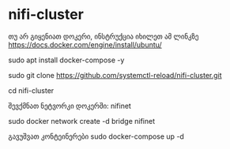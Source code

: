 # nifi-cluster

თუ არ გიყენიათ დოკერი, ინსტრუქცია იხილეთ ამ ლინკზე https://docs.docker.com/engine/install/ubuntu/

sudo apt install docker-compose -y


sudo git clone https://github.com/systemctl-reload/nifi-cluster.git

cd nifi-cluster 

შევქმნათ ნეტვორკი დოკერში: nifinet

sudo docker network create -d bridge nifinet

გავუშვათ კონტეინერები
sudo docker-compose up -d
